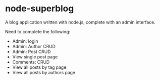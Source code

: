 
node-superblog
==============

A blog application written with node.js, complete with an admin interface.

Need to complete the following:

* Admin: login
* Admin: Author CRUD
* Admin: Post CRUD
* View single post page
* Comments: CRUD
* View all posts by tag page
* View all posts by authors page